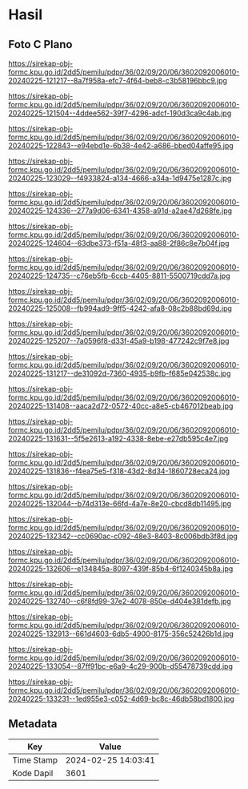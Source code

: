 # Hasil

## Foto C Plano

https://sirekap-obj-formc.kpu.go.id/2dd5/pemilu/pdpr/36/02/09/20/06/3602092006010-20240225-121217--8a7f958a-efc7-4f64-beb8-c3b58196bbc9.jpg

https://sirekap-obj-formc.kpu.go.id/2dd5/pemilu/pdpr/36/02/09/20/06/3602092006010-20240225-121504--4ddee562-39f7-4296-adcf-190d3ca9c4ab.jpg

https://sirekap-obj-formc.kpu.go.id/2dd5/pemilu/pdpr/36/02/09/20/06/3602092006010-20240225-122843--e94ebd1e-6b38-4e42-a686-bbed04affe95.jpg

https://sirekap-obj-formc.kpu.go.id/2dd5/pemilu/pdpr/36/02/09/20/06/3602092006010-20240225-123029--f4933824-a134-4666-a34a-1d9475e1287c.jpg

https://sirekap-obj-formc.kpu.go.id/2dd5/pemilu/pdpr/36/02/09/20/06/3602092006010-20240225-124336--277a9d06-6341-4358-a91d-a2ae47d268fe.jpg

https://sirekap-obj-formc.kpu.go.id/2dd5/pemilu/pdpr/36/02/09/20/06/3602092006010-20240225-124604--63dbe373-f51a-48f3-aa88-2f86c8e7b04f.jpg

https://sirekap-obj-formc.kpu.go.id/2dd5/pemilu/pdpr/36/02/09/20/06/3602092006010-20240225-124735--c76eb5fb-6ccb-4405-8811-5500719cdd7a.jpg

https://sirekap-obj-formc.kpu.go.id/2dd5/pemilu/pdpr/36/02/09/20/06/3602092006010-20240225-125008--fb994ad9-9ff5-4242-afa8-08c2b88bd69d.jpg

https://sirekap-obj-formc.kpu.go.id/2dd5/pemilu/pdpr/36/02/09/20/06/3602092006010-20240225-125207--7a0596f8-d33f-45a9-b198-477242c9f7e8.jpg

https://sirekap-obj-formc.kpu.go.id/2dd5/pemilu/pdpr/36/02/09/20/06/3602092006010-20240225-131217--de31092d-7360-4935-b9fb-f685e042538c.jpg

https://sirekap-obj-formc.kpu.go.id/2dd5/pemilu/pdpr/36/02/09/20/06/3602092006010-20240225-131408--aaca2d72-0572-40cc-a8e5-cb467012beab.jpg

https://sirekap-obj-formc.kpu.go.id/2dd5/pemilu/pdpr/36/02/09/20/06/3602092006010-20240225-131631--5f5e2613-a192-4338-8ebe-e27db595c4e7.jpg

https://sirekap-obj-formc.kpu.go.id/2dd5/pemilu/pdpr/36/02/09/20/06/3602092006010-20240225-131836--f4ea75e5-f318-43d2-8d34-1860728eca24.jpg

https://sirekap-obj-formc.kpu.go.id/2dd5/pemilu/pdpr/36/02/09/20/06/3602092006010-20240225-132044--b74d313e-66fd-4a7e-8e20-cbcd8db11495.jpg

https://sirekap-obj-formc.kpu.go.id/2dd5/pemilu/pdpr/36/02/09/20/06/3602092006010-20240225-132342--cc0690ac-c092-48e3-8403-8c006bdb3f8d.jpg

https://sirekap-obj-formc.kpu.go.id/2dd5/pemilu/pdpr/36/02/09/20/06/3602092006010-20240225-132606--e134845a-8097-439f-85b4-6f1240345b8a.jpg

https://sirekap-obj-formc.kpu.go.id/2dd5/pemilu/pdpr/36/02/09/20/06/3602092006010-20240225-132740--c6f8fd99-37e2-4078-850e-d404e381defb.jpg

https://sirekap-obj-formc.kpu.go.id/2dd5/pemilu/pdpr/36/02/09/20/06/3602092006010-20240225-132913--661d4603-6db5-4900-8175-356c52426b1d.jpg

https://sirekap-obj-formc.kpu.go.id/2dd5/pemilu/pdpr/36/02/09/20/06/3602092006010-20240225-133054--87ff91bc-e6a9-4c29-900b-d55478739cdd.jpg

https://sirekap-obj-formc.kpu.go.id/2dd5/pemilu/pdpr/36/02/09/20/06/3602092006010-20240225-133231--1ed955e3-c052-4d69-bc8c-46db58bd1800.jpg


## Metadata

| Key        | Value               |
| ---------- | ------------------- |
| Time Stamp | 2024-02-25 14:03:41 |
| Kode Dapil | 3601                |




